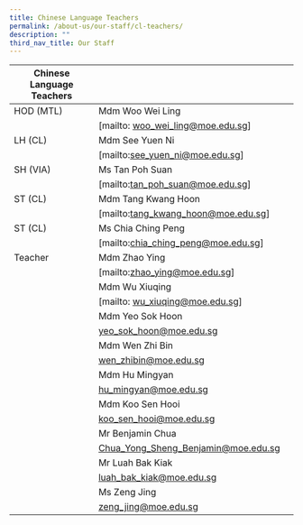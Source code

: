 ```yaml
---
title: Chinese Language Teachers
permalink: /about-us/our-staff/cl-teachers/
description: ""
third_nav_title: Our Staff
---
```

| Chinese  Language Teachers | | |
| -------- | -------- | -------- |
| HOD (MTL)| Mdm Woo Wei Ling   |   |
|      | [mailto: woo_wei_ling@moe.edu.sg] |     |
| LH (CL)    | Mdm See Yuen Ni     |     |
|      | [mailto:see_yuen_ni@moe.edu.sg] |     |
| SH (VIA)    | Ms Tan Poh Suan     |     |
|     | [mailto:tan_poh_suan@moe.edu.sg]   |     |
| ST (CL)| Mdm Tang Kwang Hoon   |   |
| | [mailto:tang_kwang_hoon@moe.edu.sg]  |   |
| ST (CL)| Ms Chia Ching Peng  |   |
| | [mailto:chia_ching_peng@moe.edu.sg]   |   |
|Teacher | Mdm Zhao Ying  |   |
| | [mailto:zhao_ying@moe.edu.sg]  |   |
| | Mdm Wu Xiuqing  |   |
| | [mailto: wu_xiuqing@moe.edu.sg]  |   |
| | Mdm Yeo Sok Hoon  |   |
| | yeo_sok_hoon@moe.edu.sg  |   |
| | Mdm Wen Zhi Bin  |   |
| | wen_zhibin@moe.edu.sg  |   |
| | Mdm Hu Mingyan  |   |
| | hu_mingyan@moe.edu.sg  |   |
| | Mdm Koo Sen Hooi  |   |
| | koo_sen_hooi@moe.edu.sg  |   |
| | Mr Benjamin Chua  |   |
| | Chua_Yong_Sheng_Benjamin@moe.edu.sg |   |
| | Mr Luah Bak Kiak|   |
| | luah_bak_kiak@moe.edu.sg  |   |
| | Ms Zeng Jing  |   |
| | zeng_jing@moe.edu.sg  |   |
